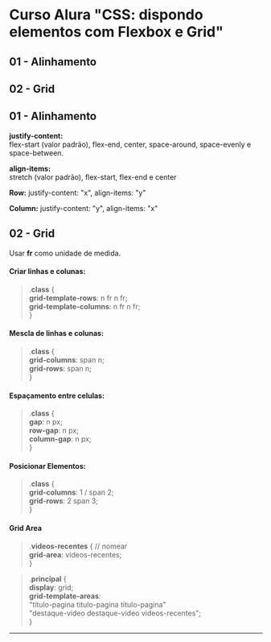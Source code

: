 # Curso Alura "CSS: dispondo elementos com Flexbox e Grid"  

## 01 - Alinhamento
## 02 - Grid  

## 01 - Alinhamento  
  
**justify-content:**    
flex-start (valor padrão), flex-end, center, space-around, space-evenly e space-between.  

**align-items:**  
stretch (valor padrão), flex-start, flex-end e center  

**Row:** justify-content: "x", align-items: "y"

**Column:** justify-content: "y", align-items: "x"

## 02 - Grid

Usar **fr** como unidade de medida.

#### Criar linhas e colunas:  

> .**class** {  
> **grid-template-rows**: n fr n fr;  
> **grid-template-columns**: n fr n fr;   
> }  
  
#### Mescla de linhas e colunas:

> .**class** {   
> **grid-columns**: span n;  
> **grid-rows**: span n;  
> }   
  
#### Espaçamento entre celulas: 

> .**class** {  
> **gap**: n px;  
> **row-gap**: n px;    
> **column-gap**: n px;  
> }    
  
#### Posicionar Elementos:  
    
> .**class** {   
> **grid-columns**: 1 / span 2;  
> **grid-rows**: 2 span 3;  
> }   
    
#### Grid Area  
  
>.**videos-recentes** { // nomear  
>   **grid-area**: videos-recentes;  
>}  
  
>.**principal** {  
>   **display**: grid;  
>   **grid-template-areas**:   
>     "titulo-pagina titulo-pagina titulo-pagina"  
>     "destaque-video destaque-video videos-recentes";  
>}    
  
---------------------------------------- 


